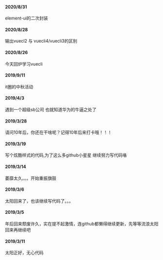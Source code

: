 #### 2020/8/31
element-ui的二次封装
#### 2020/8/28
输出vuecl2 与 vuecli4/vuecli3的区别
#### 2020/8/26
今天回炉学习vuecli
#### 2019/9/11
it圈的中秋活动
#### 2019/4/3
遇到一个超级sb公司 也就知道华为的牛逼之处了
#### 2019/3/28
请问10年后，你还在干啥呢？记得10年后来打卡哦！！！
#### 2019/3/19
写个炫酷样式的代码,为了这么多github小星星 继续努力写代码咯
#### 2019/3/14
萎靡太久。。。开始重振旗鼓
#### 2019/3/6
太阳回来了，也该继续写代码了。。。
#### 2019/3/5 
年后回来颓废许久，实在提不起激情，连github都懒得继续更新，先等等流浪太阳回来再继续吧
#### 2019/3/11
太阳正好，无心代码
